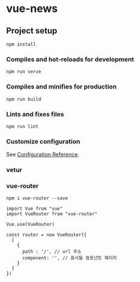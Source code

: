 # vue-news

## Project setup
```
npm install
```

### Compiles and hot-reloads for development
```
npm run serve
```

### Compiles and minifies for production
```
npm run build
```

### Lints and fixes files
```
npm run lint
```

### Customize configuration
See [Configuration Reference](https://cli.vuejs.org/config/).

### vetur

### vue-router
```
npm i vue-router --save
```
```
import Vue from "vue"
import VueRouter from "vue-router"

Vue.use(VueRouter)

const router = new VueRouter({
  [
    {
      path : '/', // url 주소
      component: '', // 표시될 컴포넌트 페이지
    }
  ]
})
```

